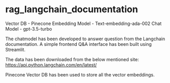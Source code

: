 # rag_langchain_documentation

Vector DB - Pinecone
Embedding Model - Text-embedding-ada-002
Chat Model - gpt-3.5-turbo

The chatmodel has been developed to answer question from the Langchain documentation. A simple frontend 
Q&A interface has been built using Streamlit. 

The data has been downloaded from the below mentioned site:
https://api.python.langchain.com/en/latest/

Pinecone Vector DB has been used to store all the vector embeddings.